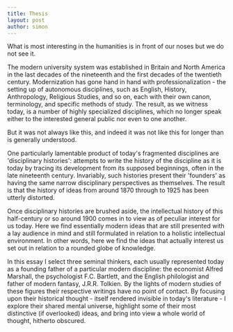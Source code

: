 ```yaml
---
title: Thesis 
layout: post
author: simon
---
```


What is most interesting in the humanities is in front of our noses but we do not see it.

The modern university system was established in Britain and North America in the last decades of the nineteenth and the first decades of the twentieth century. Modernization has gone hand in hand with professionalization - the setting up of autonomous disciplines, such as English, History, Anthropology, Religious Studies, and so on, each with their own canon, terminology, and specific methods of study. The result, as we witness today, is a number of highly specialized disciplines, which no longer speak either to the interested general public nor even to one another.

But it was not always like this, and indeed it was not like this for longer than is generally understood.

One particularly lamentable product of today's fragmented disciplines are 'disciplinary histories': attempts to write the history of the discipline as it is today by tracing its development from its supposed beginnings, often in the late nineteenth century. Invariably, such histories present their 'founders' as having the same narrow disciplinary perspectives as themselves. The result is that the history of ideas from around 1870 through to 1925 has been utterly distorted.

Once disciplinary histories are brushed aside, the intellectual history of this half-century or so around 1900 comes in to view as of peculiar interest for us today. Here we find essentially modern ideas that are still presented with a lay audience in mind and still formulated in relation to a holistic intellectual environment. In other words, here we find the ideas that actually interest us set out in relation to a rounded globe of knowledge.

 In this essay I select three seminal thinkers, each usually represented today as a founding father of a particular modern discipline: the economist Alfred Marshall, the psychologist F.C. Bartlett, and the English philologist and father of modern fantasy, J.R.R. Tolkien. By the lights of modern studies of these figures their respective writings have no point of contact. By focusing upon their historical thought - itself rendered invisible in today's literature - I explore their shared mental universe, highlight some of their most distinctive (if overlooked) ideas, and bring into view a whole world of thought, hitherto obscured.
